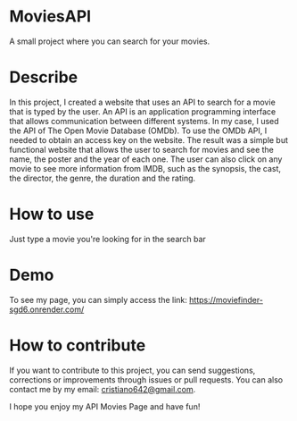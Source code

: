 # MoviesAPI

A small project where you can search for your movies.

# Describe 

In this project, I created a website that uses an API to search for a movie that is typed by the user. 
An API is an application programming interface that allows communication between different systems. In my case, I used the API of The Open Movie Database (OMDb).
To use the OMDb API, I needed to obtain an access key on the website.
The result was a simple but functional website that allows the user to search for movies and see the name, the poster and the year of each one.
The user can also click on any movie to see more information from IMDB, such as the synopsis, the cast, the director, the genre, the duration and the rating.

# How to use

Just type a movie you're looking for in the search bar

# Demo

To see my page, you can simply access the link:
https://moviefinder-sgd6.onrender.com/

# How to contribute
If you want to contribute to this project, you can send suggestions, corrections or improvements through issues or pull requests. 
You can also contact me by my email: cristiano642@gmail.com.

I hope you enjoy my API Movies Page and have fun!
